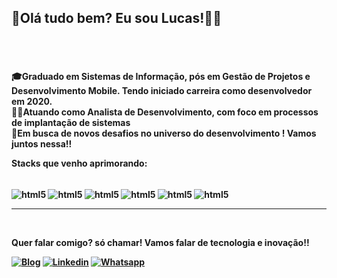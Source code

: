 
<h2>👋Olá tudo bem? Eu sou Lucas!👊👊</h2><br>
      <h4> 
      <br>🎓Graduado em Sistemas de Informação, pós em Gestão de Projetos e Desenvolvimento Mobile. Tendo iniciado carreira como desenvolvedor em 2020.  <br>
      👨‍💻Atuando como Analista de Desenvolvimento, com foco em processos de implantação de sistemas<br>
      🚀Em busca de novos desafios no universo do desenvolvimento ! Vamos juntos nessa!!
      


Stacks que venho aprimorando:

<div style="display: inline_block"><br>
<img align="center" alt="html5" src="https://img.shields.io/badge/JavaScript-F7DF1E?style=for-the-badge&logo=javascript&logoColor=black"/>
<img align="center" alt="html5" src="https://img.shields.io/badge/HTML5-E34F26?style=for-the-badge&logo=html5&logoColor=white"/>
<img align="center" alt="html5" src="https://img.shields.io/badge/CSS3-1572B6?style=for-the-badge&logo=css3&logoColor=white"/>
<img align="center" alt="html5" src="https://img.shields.io/badge/React-20232A?style=for-the-badge&logo=react&logoColor=61DAFB"/>
<img align="center" alt="html5" src="https://img.shields.io/badge/React_Native-20232A?style=for-the-badge&logo=react&logoColor=61DAFB"/>
<img align="center" alt="html5" src="https://img.shields.io/badge/Node.js-43853D?style=for-the-badge&logo=node.js&logoColor=white"/>

  </div><hr><br>










<strong>Quer falar comigo? só chamar! Vamos falar de tecnologia e inovação!!</strong>

[![Blog](	https://img.shields.io/badge/Instagram-E4405F?style=for-the-badge&logo=instagram&logoColor=white)](https://www.instagram.com/lucaswedson)
[![Linkedin](	https://img.shields.io/badge/LinkedIn-0077B5?style=for-the-badge&logo=linkedin&logoColor=white)](https://www.linkedin.com/in/lucaswedson)
[![Whatsapp](https://img.shields.io/badge/WhatsApp-25D366?style=for-the-badge&logo=whatsapp&logoColor=white)](http://api.whatsapp.com/send?phone=556392698671)

